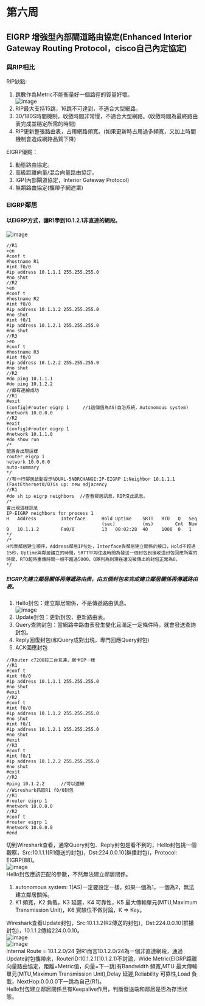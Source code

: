 # 第六周
## EIGRP 增強型內部閘道路由協定(Enhanced Interior Gateway Routing Protocol，cisco自己內定協定)
### 與RIP相比
RIP缺點:    

1. 跳數作為Metric不能衡量好一個路徑的質量好壞。      
![image](https://github.com/LarrySu508/cisco-note/blob/master/week6/a.png)   
2. RIP最大支持15跳，16跳不可達到，不適合大型網路。      
3. 30/180S時間機制，收斂時間非常慢，不適合大型網路。(收斂時間為最終路由表完成並穩定所需的時間)      
4. RIP更新整張路由表，占用網路頻寬。(如果更新時占用過多頻寬，又加上時間機制會造成網路品質下降)      
   
EIGRP優點：      

 1. 動態路由協定。   
 2. 高級距離向量/混合向量路由協定。   
 3. IGP(內部閘道協定，Interior Gateway Protocol)     
 4. 無類路由協定(攜帶子網遮罩)   
### EIGRP鄰居
#### 以EIGRP方式，讓R1學到10.1.2.1非直連的網段。   
![image](https://github.com/LarrySu508/cisco-note/blob/master/week6/b.png)    
```
//R1
>en
#conf t
#hostname R1
#int f0/0
#ip address 10.1.1.1 255.255.255.0
#no shut
//R2
>en
#conf t
#hostname R2
#int f0/0
#ip address 10.1.1.2 255.255.255.0
#no shut
#int f0/1
#ip address 10.1.2.1 255.255.255.0
#no shut
//R3
>en
#conf t
#hostname R3
#int f0/0
#ip address 10.1.2.2 255.255.255.0
#no shut
//R2
#do ping 10.1.1.1 
#do ping 10.1.2.2
//都有連線成功
//R1
#exit
(config)#router eigrp 1     //1這個值為AS(自治系統，Autonomous system)
#network 10.0.0.0
//R2
#exit
(config)#router eigrp 1
#network 10.1.1.0
#do show run
/*
配置會出現這樣
router eigrp 1
network 10.0.0.0
auto-summary
*/
//有一行鄰居啟動提示%DUAL-5NBRCHANGE:IP-EIGRP 1:Neighbor 10.1.1.1 (FastEthernet0/0)is up: new adjacency
//R1
#do sh ip eigrp neighbors  //查看鄰居訊息，RIP沒此訊息。
/*
會出現這樣訊息
IP-EIGRP neighbors for process 1
H   Address         Interface      Hold Uptime    SRTT   RTO   Q   Seq
                                   (sec)          (ms)        Cnt  Num
0   10.1.1.2        Fa0/0          13   00:02:28  40     1000  0   1
*/
/*
H代表鄰居建立順序，Address鄰居IP位址，Interface與鄰居建立關係的接口，Hold不超過15秒，Uptime與鄰居建立的時間，SRTT平均往返時間為發送一個封包到接收這封包回應所需的時間，RTO超時重傳時間一般不超過5000，Q隊列為到現在還沒被傳出的封包正常為0。
*/
```     
##### EIGRP先建立鄰居關係再傳遞路由表，由五個封包來完成建立鄰居關係再傳遞路由表。     
 1. Hello封包：建立鄰居關係，不是傳遞路由訊息。    
 ![image](https://github.com/LarrySu508/cisco-note/blob/master/week6/c.png)     
 2. Update封包：更新封包，更新路由表。      
 3. Query查詢封包：當網路中路由表發生變化且滿足一定條件時，就會發送查詢封包。       
 4. Reply回復封包(和Query成對出現，專門回應Query封包)     
 5. ACK回應封包      
```
//Router c7200拉三台互連，網卡IP一樣
//R1
#conf t
#int f0/0
#ip address 10.1.1.1 255.255.255.0
#no shut
#exit
//R2
#conf t
#int f0/0
#ip address 10.1.1.2 255.255.255.0
#no shut
#int f0/1
#ip address 10.1.2.1 255.255.255.0
#no shut
#exit
//R3
#conf t
#int f0/1
#ip address 10.1.2.2 255.255.255.0
#no shut
#exit
//R2
#ping 10.1.2.2      //可以連線
//Wireshark抓取R1 f0/0封包
//R1
#router eigrp 1
#network 10.0.0.0
//R2
#conf t
#router eigrp 1
#network 10.0.0.0
#end
```    
切到Wireshark查看，通常Query封包、Reply封包是看不到的，Hello封包挑一個觀察，Src:10.1.1.1(R1傳送的封包)，Dst:224.0.0.10(群播封包)，Protocol: EIGRP(88)。        
![image](https://github.com/LarrySu508/cisco-note/blob/master/week6/d.png)     
Hello封包應該匹配的參數，不然無法建立鄰居關係。      

 1. autonomous system: 1(AS)一定要設定一樣，如果一個為1，一個為2，無法建立鄰居關係。     
 2. K1 頻寬，K2 負載，K3 延遲，K4 可靠性，K5 最大傳輸單元(MTU,Maximum Transmission Unit)，K6 實驗位不做討論，K => Key。    

Wireshark查看Update封包，Src:10.1.1.2(R2傳送的封包)，Dst:224.0.0.10(群播封包)，10.1.1.2傳給224.0.0.10。     
![image](https://github.com/LarrySu508/cisco-note/blob/master/week6/e.png)     
![image](https://github.com/LarrySu508/cisco-note/blob/master/week6/f.png)      
Internal Route = 10.1.2.0/24 對R1而言10.1.2.0/24為一個非直連網段，通過Update封包攜帶來，RouterID:10.1.2.1(10.1.2.1)不討論，Wide Metric(EIGRP距離向量路由協定，距離=Metric值，向量=下一跳)有Bandwidth 頻寬,MTU 最大傳輸單元(MTU,Maximum Transmission Unit),Delay 延遲,Reliability 可靠性,Load 負載，NextHop:0.0.0.0下一跳為自己(R1)。     
Hello封包建立鄰居關係且有Keepalive作用，判斷發送端和鄰居是否為存活狀態。      

